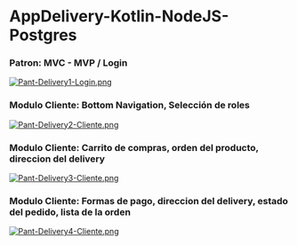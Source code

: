 # AppDelivery-Kotlin-NodeJS-Postgres

### Patron: MVC - MVP / Login
[![Pant-Delivery1-Login.png](https://i.postimg.cc/k5fXKKRc/Pant-Delivery1-Login.png)](https://postimg.cc/674XN702)

### Modulo Cliente: Bottom Navigation, Selección de roles
[![Pant-Delivery2-Cliente.png](https://i.postimg.cc/sfQB5Hj0/Pant-Delivery2-Cliente.png)](https://postimg.cc/Jt84LqBb)

### Modulo Cliente: Carrito de compras, orden del producto, direccion del delivery
[![Pant-Delivery3-Cliente.png](https://i.postimg.cc/HxzZpWKj/Pant-Delivery3-Cliente.png)](https://postimg.cc/KkKrfbmy)

### Modulo Cliente: Formas de pago, direccion del delivery, estado del pedido, lista de la orden
[![Pant-Delivery4-Cliente.png](https://i.postimg.cc/J7qFcxpZ/Pant-Delivery4-Cliente.png)](https://postimg.cc/hhXMKLWt)
